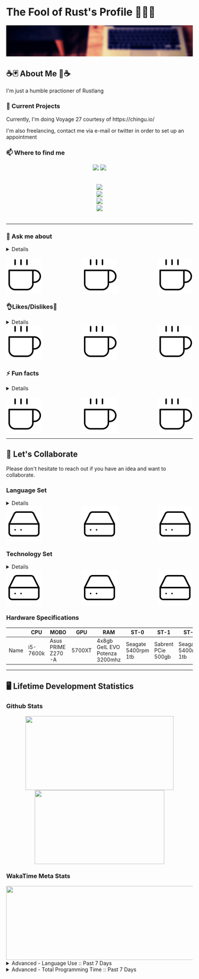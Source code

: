 <h1> The Fool of Rust's Profile 🙌🦀🙌 </h1>
<img src="./Banner.gif"/>
<!-- ============================ -->
<!-- About Section -->
<h2>☕🃏 About Me 🦀☕</h2>
	<!--Container Div -->
	<div>
		<!-- Top Div -->
		<div>
			<!-- ========== -->
			<!-- Description-->
			</div>
				<p> I'm just a humble practioner of Rustlang</p>
			</div>
			<div>	
				<!-- ============================ -->
				<!-- What I’m currently working on -->
				<h3>🔭 Current Projects </h3>
					<p> Currently, I'm doing Voyage 27 courtesy of https://chingu.io/ </p>
					<p> I'm also freelancing, contact me via e-mail or twitter in order to set up an appointment </p>
			</div>
		</div>
		<!-- Middle Div -->
		<div>
			<!-- ================== -->
			<!-- Contact Information-->
			<h3> 📫 Where to find me </h3>
					<div>
						<!-- Portals -->
						<div align="center">
							<!-- Main Website -->
							<img src="https://img.shields.io/website?down_message=Offline&label=Home%20Site&style=for-the-badge&up_message=Online&url=https%3A%2F%2Fwww.jonathantomdean.com&labelColor=260000&color=e0aa3e" />
							<!-- Discord -->
							<img src="https://img.shields.io/discord/674436644593598464?label=Discord&style=for-the-badge&labelColor=260000&color=e0aa3e" />
						</div>
						<br>
						<br>
						<!-- Social Media -->
						<div align="center">
							<!-- Twitter Followers -->
							<a href="https://twitter.com/JonTDean">
								<img src="https://img.shields.io/twitter/follow/JonTDean?label=Follow%20My%20Twitter&style=flat-square&labelColor=260000&color=e0aa3e" />
							</a>
							<br>
							<!-- Github Followers -->
							<a href="https://github.com/JonTDean">
								<img src="https://img.shields.io/github/followers/JonTDean?label=Github%20Followers&style=flat-square&labelColor=260000&color=e0aa3e" />
							</a>
							<br>
							<!-- LinkedIn -->
							<a href="https://www.linkedin.com/in/jonathan-dean-ab67aa150/">
								<img src="https://img.shields.io/badge/LinkedIn-Follow%20Me-informational?style=flat-square&logo=linkedin&labelColor=260000&color=e0aa3e" />
							</a>
							<br>
							<!-- E-Mail -->
							<a href="mailto:jonathantomdean@Gmail.com">
								<img src="https://img.shields.io/badge/E--Mail-Send%20Me%20a%20Message?style=flat-square&logo=gmail&labelColor=260000&color=e0aa3e"/>
							</a>
						</div>
					</div>
			<br>
			<hr>
			<!-- ================== -->
			<!-- What to say to message me.-->
			<h3> 💬 Ask me about </h3>
			<details>
				<ul>
					<li> Music (80s, Synth, Vaporwave, Indie, Pop, Rock, literally anything)</li>
					<li> Subpar Life Advice </li>
					<li> Rust, and Lesser Programming languages </li>
				</ul>
			</details>
			<br>
			<!-- Image Splitter -->
			<div align="center">
				<img align="left" src="./coffee.svg" />
				<img align="center" src="./coffee.svg" />
				<img align="right" src="./coffee.svg" />
			</div>
		</div>
		<!-- Bottom Div -->
		<div>
			<!-- ================== -->
			<!-- Piros the 3rd likes/dislikes from .hack//gu vol 3. -->
			<h3>👌Likes/Dislikes🙅</h3>
			<details>
				<ul> 
					<h4> Likes </h4>
						<li> Monster Hunter (ps2 days) 🐉</li>
						<li> Rust 🦀</li>
						<li> Sleep 💤</li>
						<li> Cafe Bustelo ☕ </li>
						<li> LoFi 🧘</li>
					<h4> Dislikes </h4>
						<li> Cayenne Pepper </li>
						<li> Not finishing a project </li>
				</ul>
			</details>
			<!-- Image Splitter -->
			<div align="center">
				<img align="left" src="./coffee.svg" />
				<img align="center" src="./coffee.svg" />
				<img align="right" src="./coffee.svg" />
			</div>
			<!-- ================== -->
			<!-- The Actual About me -->
			<h3> ⚡ Fun facts </h3>
			<details>
				<ol>
					<li> I'm really good at 80s trivia. </li>
					<li> I love to cook. Region has no meaning when it comes to the pallette. </li>
					<li> I'm good at directions. </li>
				<ol>
			</details>
			<br>
			<!-- Image Splitter -->
			<div align="center">
				<img align="left" src="./coffee.svg" />
				<img align="center" src="./coffee.svg" />
				<img align="right" src="./coffee.svg" />
			</div>
		</div>
	</div>

<hr>
<!-- ============================ -->
<!-- Collaborative Efforts -->
<h2> 👯 Let's Collaborate </h2>
	<div>
		<p> Please don't hesitate to reach out if you have an idea and want to collaborate. </p>  
	</div>
	<div>
		<h3> Language Set</h3>
			<details>
					<ol>
						<li>
							<h4> Programming Languages </h4>
								<ul>
									<li>
										<h4> Main Languages <h4>
											<ul>
												<li> Rust </li>
												<li> JavaScript 2015+ </li>
												<li> C# </li>
											</ul>
									</li>
									<li>
										<h4> Sub Languages </h4>
											<ul>
												<li> TypeScript </li>
												<li> Python 2.x/3.x </li>
												<li> Ruby </li>
											</ul>
									</li>
								</ul>
						</li>
						<li>
							<h4> Querying Languages </h4>
								<ul>
									<li> R </li>
									<li> SQL </li>
								</ul>
						</li>
					</ol>			
			</details>
				<!-- Image Splitter -->
				<div align="center">
					<img align="left" src="./hard-drive.svg" />
					<img align="center" src="./hard-drive.svg" />
					<img align="right" src="./hard-drive.svg" />
				</div>
			<h3> Technology Set </h3>
			<details>
				<ol>
					<li>
						<h4> Web Development </h4>
							<ul>
								<li> Ruby On Rails </li>
								<li> React </li>
								<li> Express </li>
								<li> Diesel </li>
								<li> Actix </li>
								<li> Yew </li>
							</ul>
					</li>
					<li>
						<h4> Game Development </h4>
							<ul>
								<li> Phaser </li>
								<li> Unity </li>
								<li> Amethyst </li>
								<li> XNA </li>
								<li> M.U.G.E.N. </li>
							</ul>
					</li>
					<li>
						<h4> Database Development </h4>
							<ul>
								<li> MySQL</li>
								<li> MongoDB</li>
								<li> Postgresql</li>
							</ul>
					</li>
				</ol>
			</details> 
				<div align="center">
					<img align="left" src="./hard-drive.svg" />
					<img align="center" src="./hard-drive.svg" />
					<img align="right" src="./hard-drive.svg" />
				</div>
		<!-- My PC Specs -->
		<h3> Hardware Specifications </h3>
			<table class="tg">
				<thead>
				  <tr>
					<th class="tg-0lax"></th>
					<th class="tg-0lax">CPU</th>
					<th class="tg-0lax">MOBO<br></th>
					<th class="tg-0lax">GPU</th>
					<th class="tg-0lax">RAM<br></th>
					<th class="tg-0lax">ST-0</th>
					<th class="tg-0lax">ST-1</th>
					<th class="tg-0lax">ST-2</th>
				  </tr>
				</thead>
				<tbody>
				  <tr>
					<td class="tg-0lax">Name</td>
					<td class="tg-0lax">i5-7600k</td>
					<td class="tg-0lax">Asus PRIME Z270-A</td>
					<td class="tg-0lax">5700XT</td>
					<td class="tg-0lax">4x8gb GeIL EVO Potenza 3200mhz </td>
					<td class="tg-0lax">Seagate 5400rpm 1tb<br></td>
					<td class="tg-0lax">Sabrent PCie 500gb</td>
					<td class="tg-0lax">Seagate 5400rpm 1tb</td>
				  </tr>
				</tbody>
			</table>
	</div>
	<hr>
<!-- ============================ -->
<!-- Dev Stats -->
<h2> 🖥️ Lifetime Development Statistics </h2>
	<!-- ============================ -->
	<h3>Github Stats</h3>
	<div display="flex" align="center">
		<a href="https://github-readme-stats-nine-xi.vercel.app/api?username=JonTDean&count_private=true&show_icons=true&theme=vision-friendly-dark">
		  <img align="center" width="400" height="200" margin="0" padding="0" src="https://github-readme-stats-nine-xi.vercel.app/api?username=JonTDean&count_private=true&include_all_commits=true&show_icons=true&theme=maroongold" />
		</a>
		<a href="https://github-readme-stats-nine-xi.vercel.app/api/top-langs/?username=JonTDean&layout=compact&theme=vision-friendly-dark">
		  <img align="center" width="350" height="200" margin="0" padding="0" src="https://github-readme-stats-nine-xi.vercel.app/api/top-langs/?username=JonTDean&layout=compact&theme=maroongold" />
		</a>
	</div>
	<!-- ============================ -->
	<h3> WakaTime Meta Stats </h3>
	<div display="flex" align="center">
		<div display="flex" align="center">
			<a href="https://github-readme-stats-nine-xi.vercel.app/api?username=JonTDean&count_private=true&show_icons=true&theme=vision-friendly-dark">
			  	<img align="center" width="700" height="200" margin="0" padding="0" src="https://github-readme-stats-nine-xi.vercel.app/api/wakatime?username=JonTDean&theme=maroongold" />
			</a>
		</div>
	</div>
	<details>
		<summary>
			Advanced - Language Use :: Past 7 Days
		</summary>
		<div align="center">
			<a href="https://wakatime.com"><img src="https://wakatime.com/share/@JonTDean/06af77bd-e25a-4e74-97c8-f8e6e8690e22.png" /></a>
		</div>
	</details>
	<details>
		<summary>
			Advanced - Total Programming Time :: Past 7 Days
		</summary>
		<div align="center">
			<a href="https://wakatime.com"><img src="https://wakatime.com/share/@JonTDean/14f1dc61-556d-4df0-9488-e6fa519fde70.png" /></a>
		</div>
	</details>
<!-- ============================ -->
<!-- ============================ -->
<!-- ============================ -->

<!-- META DATA
COLOR SCHEME:
	maroongold: {
		title_color: "F7EF8A",
		icon_color: "F7EF8A",
		text_color: "E0AA3E",
		bg_color: "260000",
	},
-->

<!--
	- 🌱 I’m currently learning ...
	- 🤔 I’m looking for help with ...
-->
